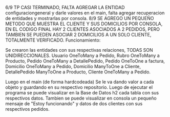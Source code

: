 6/9
TP CASI TERMINADO, FALTA AGREGAR LA ENTIDAD configuraciongeneral y darle valores en el main, falta agregar recuperacion de entidades y mostrarlas por consola.
8/9
SE AGREGO UN PEQUEÑO METODO QUE MUESTRA EL CLIENTE Y SUS DOMICILIOS POR CONSOLA, EN EL CODIGO FINAL HAY 2 CLIENTES ASOCIADOS A 2 PEDIDOS, PERO TAMBIEN SE PUEDEN ASOCIAR 2 DOMICILIOS A UN SOLO CLIENTE, TOTALMENTE VERIFICADO.
Funcionamiento:

Se crearon las entidades con sus respectivas relaciones, TODAS SON UNIDIRECCIONALES. Usuario OneToMany a Pedido, Rubro OneToMany a Producto, Pedido OneToMany a DetallePedido, Pedido OneToOne a factura, Domicilio OneToMany a Pedido, Domicilio ManyToOne a Cliente, DetallePedido ManyToOne a Producto, Cliente OneToMany a Pedido.

Luego en el main (de forma hardcodeada) Se le va dando valor a cada objeto y guardando en su respectivo repositorio. Luego de ejecutar el programa se puede visualizar en la Base de Datos h2 cada tabla con sus respectivos datos. Tambien se puede visualizar en consola un pequeño mensaje de "Estoy funcionando" y datos de dos clientes con sus respectivos pedidos.
